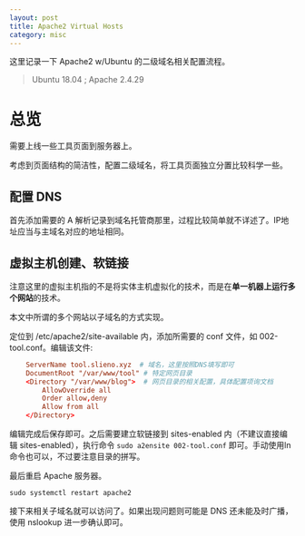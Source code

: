 ```yaml
---
layout: post
title: Apache2 Virtual Hosts
category: misc
---
```


这里记录一下 Apache2 w/Ubuntu 的二级域名相关配置流程。
> Ubuntu 18.04 ; Apache 2.4.29

# 总览

需要上线一些工具页面到服务器上。

考虑到页面结构的简洁性，配置二级域名，将工具页面独立分置比较科学一些。

## 配置 DNS

首先添加需要的 A 解析记录到域名托管商那里，过程比较简单就不详述了。IP地址应当与主域名对应的地址相同。

## 虚拟主机创建、软链接

注意这里的虚拟主机指的不是将实体主机虚拟化的技术，而是在**单一机器上运行多个网站**的技术。

本文中所谓的多个网站以子域名的方式实现。

定位到 /etc/apache2/site-available 内，添加所需要的 conf 文件，如 002-tool.conf。编辑该文件:

```conf
	ServerName tool.slieno.xyz  # 域名，这里按照DNS填写即可
	DocumentRoot "/var/www/tool" # 特定网页目录
    <Directory "/var/www/blog">  # 网页目录的相关配置，具体配置项询文档
        AllowOverride all
        Order allow,deny
        Allow from all
	</Directory>
```

编辑完成后保存即可。之后需要建立软链接到 sites-enabled 内（不建议直接编辑 sites-enabled），执行命令 `sudo a2ensite 002-tool.conf` 即可。手动使用ln命令也可以，不过要注意目录的拼写。

最后重启 Apache 服务器。

`sudo systemctl restart apache2`

接下来相关子域名就可以访问了。如果出现问题则可能是 DNS 还未能及时广播，使用 nslookup 进一步确认即可。